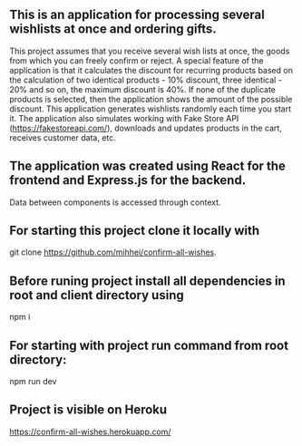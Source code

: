 ## This is an application for processing several wishlists at once and ordering gifts.

This project assumes that you receive several wish lists at once, the goods from which you can freely confirm or reject. A special feature of the application is that it calculates the discount for recurring products based on the calculation of two identical products - 10% discount, three identical - 20% and so on, the maximum discount is 40%. If none of the duplicate products is selected, then the application shows the amount of the possible discount.
This application generates wishlists randomly each time you start it. The application also simulates working with Fake Store API (https://fakestoreapi.com/), downloads and updates products in the cart, receives customer data, etc.

## The application was created using React for the frontend and Express.js for the backend. 
Data between components is accessed through context.

## For starting this project clone it locally with
git clone https://github.com/mihhei/confirm-all-wishes.

## Before runing project install all dependencies in root and client directory using
npm i

## For starting with project run command from root directory:
npm run dev

## Project is visible on Heroku
https://confirm-all-wishes.herokuapp.com/
